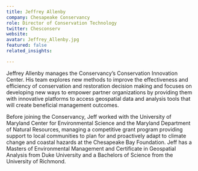 ```yaml
---
title: Jeffrey Allenby
company: Chesapeake Conservancy
role: Director of Conservation Technology
twitter: Chesconserv
website:
avatar: Jeffrey_Allenby.jpg
featured: false
related_insights:

---
```

Jeffrey Allenby manages the Conservancy’s Conservation Innovation Center. His team explores new methods to improve the effectiveness and efficiency of conservation and restoration decision making and focuses on developing new ways to empower partner organizations by providing them with innovative
platforms to access geospatial data and analysis tools that will create beneficial management outcomes.

Before joining the Conservancy, Jeff worked with the University of Maryland Center for Environmental Science and the Maryland Department of Natural Resources, managing a competitive grant program providing support to local communities to plan for and proactively adapt to climate change and coastal hazards at the Chesapeake Bay Foundation. Jeff has a Masters of Environmental Management and Certificate in Geospatial Analysis from Duke University and a Bachelors of Science from the University of Richmond.

